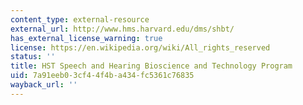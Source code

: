 ```yaml
---
content_type: external-resource
external_url: http://www.hms.harvard.edu/dms/shbt/
has_external_license_warning: true
license: https://en.wikipedia.org/wiki/All_rights_reserved
status: ''
title: HST Speech and Hearing Bioscience and Technology Program
uid: 7a91eeb0-3cf4-4f4b-a434-fc5361c76835
wayback_url: ''
---
```

